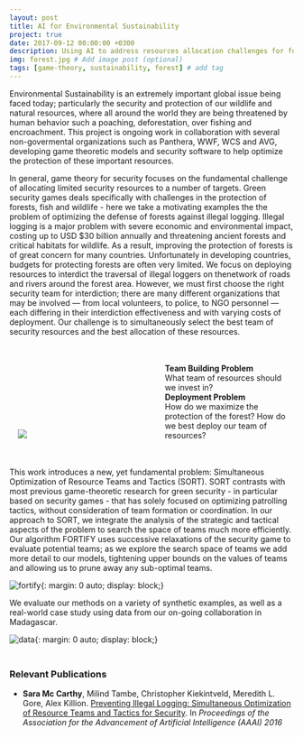 ```yaml
---
layout: post
title: AI for Environmental Sustainability 
project: true
date: 2017-09-12 00:00:00 +0300
description: Using AI to address resources allocation challenges for forest and wildlife protection. In collaboration with AVG, Panthera, WWF and WCS.
img: forest.jpg # Add image post (optional)
tags: [game-theory, sustainability, forest] # add tag
---
```


Environmental Sustainability is an extremely important global issue being faced today; particularly the security and protection of our wildlife and natural resources, where all around the world they are being threatened by human behavior such a poaching, deforestation, over fishing and encroachment. This project is ongoing work in collaboration with several non-govermental organizations such as Panthera, WWF, WCS and AVG, developing game theoretic models and security software to help optimize the protection of these important resources.

In general, game theory for security focuses on the fundamental challenge of allocating limited security resources to a number of targets. Green security games deals specifically with challenges in the protection of forests, fish and wildlife - here we take a motivating examples the the problem of optimizing the defense of forests against illegal logging. Illegal logging is a major problem with severe economic and environmental impact, costing up to USD $30 billion annually and threatening ancient forests and critical habitats for wildlife. As a result, improving the protection of forests is of great concern for many countries. Unfortunately in developing countries, budgets for protecting forests are often very limited. We focus on deploying resources to interdict the traversal of illegal loggers on thenetwork of roads and rivers around the forest area. However, we must first choose the right security team for interdiction; there are many different organizations that may be involved — from local volunteers, to police, to NGO personnel — each differing in their interdiction effectiveness and with varying costs of deployment. Our challenge is to simultaneously select the best team of security resources and the best allocation of these resources.


<div style="width:100%">
    <div style="width:45%;min-width: 200px !important; display:inline-block;padding-right:30px;padding-left:15px" ><img src="{{site.baseurl}}/assets/img/riskmap.png"> </div>
    <div style="width:45%;display:inline-block;margin:auto;" >
        <br><br>
        <strong> Team Building Problem </strong> 
<br>
What team of resources should we invest in?
<br>
<strong> Deployment Problem </strong>
<br>
How do we maximize the protection of the forest? 
How do we best deploy our team of resources?</div> 
</div>
<br>
<br>

This work introduces a new, yet fundamental problem: Simultaneous Optimization of Resource Teams and Tactics (SORT). SORT
contrasts with most previous game-theoretic research for green security - in particular based on security games - that has solely focused on optimizing patrolling tactics, without consideration of team formation or coordination. In our approach to SORT, we integrate the analysis of the strategic and tactical aspects of the problem to search the space of teams much more efficiently. Our algorithm FORTIFY uses successive relaxations of the security game to evaluate potential teams; as we explore the search space of teams we add more detail to our models, tightening upper bounds on the values of teams and allowing us to prune away any sub-optimal teams.

![fortify]({{site.baseurl}}/assets/img/fortify.png){: margin: 0 auto; display: block;}


We evaluate our methods on a variety of synthetic examples, as well as a real-world case
study using data from our on-going collaboration in Madagascar.

![data]({{site.baseurl}}/assets/img/fortify_data.png){: margin: 0 auto; display: block;}

<h3><br>Relevant Publications<br></h3>

<ul>
<li><strong>Sara Mc Carthy</strong>, Milind Tambe, Christopher Kiekintveld, Meredith L. Gore, Alex Killion. <a href="http://teamcore.usc.edu/pubDetails.aspx?id=800" target="_blank">Preventing Illegal Logging: Simultaneous Optimization of Resource Teams and Tactics for Security</a>. In <em> Proceedings of the Association for the Advancement of Artificial Intelligence (AAAI) 2016</em> 
</li> <br>

</ul> 
